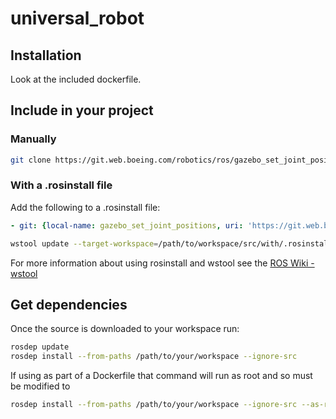 # universal_robot

## Installation

Look at the included dockerfile.

## Include in your project

### Manually

```bash
git clone https://git.web.boeing.com/robotics/ros/gazebo_set_joint_positions
```

### With a .rosinstall file

Add the following to a .rosinstall file:

```yaml
- git: {local-name: gazebo_set_joint_positions, uri: 'https://git.web.boeing.com/robotics/ros/gazebo_set_joint_positions'}
```

```bash
wstool update --target-workspace=/path/to/workspace/src/with/.rosinstall/file
```

For more information about using rosinstall and wstool see the [ROS Wiki - wstool](http://wiki.ros.org/wstool)

## Get dependencies

Once the source is downloaded to your workspace run:

```bash
rosdep update
rosdep install --from-paths /path/to/your/workspace --ignore-src
```

If using as part of a Dockerfile that command will run as root and so must be modified to

```bash
rosdep install --from-paths /path/to/your/workspace --ignore-src --as-root apt:false -y
```